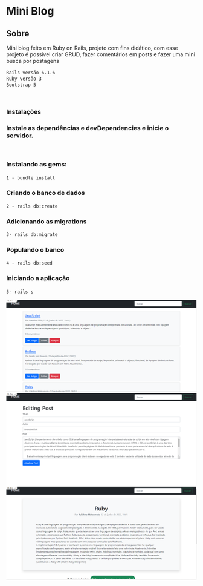 # Mini Blog

## Sobre
Mini blog feito em Ruby on Rails, projeto com fins didático, com esse projeto é possivel criar GRUD, fazer comentários em posts e fazer uma mini busca por postagens

```
Rails versão 6.1.6
Ruby versão 3
Bootstrap 5
```

<br>

### Instalações
### Instale as dependências e devDependencies e inicie o servidor.

<br>

### Instalando as gems:
```
1 - bundle install
```
### Criando o banco de dados
```
2 - rails db:create
```
### Adicionando as migrations
```
3- rails db:migrate
```
### Populando o banco
```
4 - rails db:seed
```
### Iniciando a aplicação
```
5- rails s
```

![alt text](./image-1.PNG)
![alt text](./image-2.PNG)
![alt text](./image-3.PNG)
